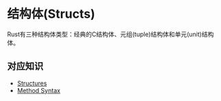 # 结构体(Structs)

Rust有三种结构体类型：经典的C结构体、元组(tuple)结构体和单元(unit)结构体。

## 对应知识

- [Structures](https://doc.rust-lang.org/book/ch05-01-defining-structs.html)
- [Method Syntax](https://doc.rust-lang.org/book/ch05-03-method-syntax.html)
